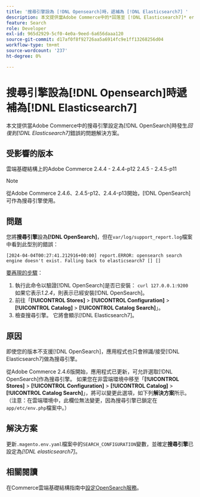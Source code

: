 ```yaml
---
title: '搜尋引擎設為 [!DNL Opensearch]時，遞補為 [!DNL Elasticsearch7] '
description: 本文提供當Adobe Commerce中的*回落至 [!DNL Elasticsearch7]* error occurs when the search engine is set to [!DNL OpenSearch] 時問題的解決方案。
feature: Search
role: Developer
exl-id: 965d2929-5cf0-4e0a-9eed-6a656daaa120
source-git-commit: d17af0f8f92726aa5a6914fc9e1ff13268256d04
workflow-type: tm+mt
source-wordcount: '237'
ht-degree: 0%

---
```


# 搜尋引擎設為[!DNL Opensearch]時遞補為[!DNL Elasticsearch7]

本文提供當Adobe Commerce中的搜尋引擎設定為[!DNL OpenSearch]時發生&#x200B;*回復到[!DNL Elasticsearch7]*&#x200B;錯誤的問題解決方案。

## 受影響的版本

雲端基礎結構上的Adobe Commerce
2.4.4 - 2.4.4-p12
2.4.5 - 2.4.5-p11

>[!NOTE]
>
>從Adobe Commerce 2.4.6、2.4.5-p12、2.4.4-p13開始，[!DNL OpenSearch]可作為搜尋引擎使用。

## 問題

您將&#x200B;**搜尋引擎**&#x200B;設為&#x200B;**[!DNL OpenSearch]**，但在`var/log/support_report.log`檔案中看到此型別的錯誤：

```[2024-04-04T00:27:41.212916+00:00] report.ERROR: opensearch search engine doesn't exist. Falling back to elasticsearch7 [] []```

<u>要再現的步驟</u>：

1. 執行此命令以驗證[!DNL OpenSearch]是否已安裝： `curl 127.0.0.1:9200`<br>
如果它表示*1.2.4*，則表示已經安裝[!DNL OpenSearch]。
1. 前往「**[!UICONTROL Stores]** > **[!UICONTROL Configuration]** > **[!UICONTROL Catalog]** > **[!UICONTROL Catalog Search]**」。
1. 檢查搜尋引擎。 它將會顯示[!DNL Elasticsearch7]。

## 原因

即使您的版本不支援[!DNL OpenSearch]，應用程式也只會辨識/接受[!DNL Elasticsearch7]做為搜尋引擎。

從Adobe Commerce 2.4.6版開始，應用程式已更新，可允許選取[!DNL OpenSearch]作為搜尋引擎。
如果您在非雲端環境中移至「**[!UICONTROL Stores]** > **[!UICONTROL Configuration]** > **[!UICONTROL Catalog]** > **[!UICONTROL Catalog Search]**」，將可以變更此選項，如下列&#x200B;**解決方案**&#x200B;所示。
（注意：在雲端環境中，此欄位無法變更，因為搜尋引擎已鎖定在`app/etc/env.php`檔案中。）

## 解決方案

更新`.magento.env.yaml`檔案中的`SEARCH_CONFIGURATION`變數，並確定&#x200B;**搜尋引擎**&#x200B;已設定為&#x200B;*[!DNL elasticsearch7]*。

## 相關閱讀

在Commerce雲端基礎結構指南中[設定OpenSearch服務](https://experienceleague.adobe.com/docs/commerce-cloud-service/user-guide/configure/service/opensearch.html?lang=zh-Hant)。
